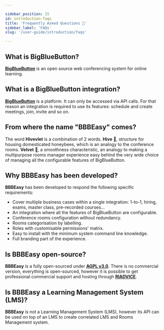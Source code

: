 ```yaml
---

sidebar_position: 15
id: introduction-faqs
title: 'Frequently Asked Questions 🙋'
sidebar_label: 'FAQs'
slug: '/user-guide/introduction/faqs'

---
```


## What is BigBlueButton?

**[BigBlueButton](https://docs.bigbluebutton.org/)** is an open source web conferencing system for online learning.

## What is a BigBlueButton integration?

**[BigBlueButton](https://docs.bigbluebutton.org/)** is a platform. It can only be accessed via API
calls. For that reason an integration is required to use its features: schedule and create meetings, join,
invite and so on.

## From where the name "BBBEasy" comes?

The word **Hivevlet** is a combination of 2 words. **Hive** 🐝, structure for housing domesticated honeybees, which is
an
analogy to the conference rooms. **Velvet** 👘, a smoothness characteristic, an analogy to making a multipurpose rooms
manager experience easy behind the very wide choice of managing all the configurable features of BigBlueButton.

## Why BBBEasy has been developed?

**BBBEasy** has been developed to respond the following specific requirements:


* Cover multiple business cases within a single integration: 1-to-1, hiring, exams, master class, pre-recorded
  courses...
* An integration where all the features of BigBlueButton are configurable.
* Conference rooms configuration without redundancy.
* Rooms categorisation by labelling.
* Roles with customisable permissions' matrix.
* Easy to install with the minimum system command line knowledge.
* Full branding part of the experience.


## Is BBBEasy open-source?

**BBBEasy** is a fully open-sourced under **[AGPL v3.0](https://choosealicense.com/licenses/agpl-3.0/)**. There is no
commercial version, everything is open-sourced, however it is possible to get professional commercial support and
hosting
through **[RIADVICE](https://riadvice.tn)**.

## Is BBBEasy a Learning Management System (LMS)?

**BBBEasy** is not a Learning Management System (LMS), however its API can be used on top of an LMS to create
correlated LMS and Rooms Management system.
